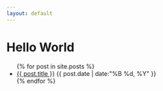 ```yaml
---
layout: default
---
```


# Hello World

<ul>
  {% for post in site.posts %}
    <li>
      <a href="{{ post.url }}">{{ post.title }}</a> {{ post.date | date:"%B %d, %Y" }} 
    </li>
  {% endfor %}
</ul>
